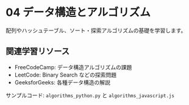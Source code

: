 # 04 データ構造とアルゴリズム
<!-- ソートや探索といった基本アルゴリズムを実装する力を養います -->

配列やハッシュテーブル、ソート・探索アルゴリズムの基礎を学習します。

## 関連学習リソース
- FreeCodeCamp: データ構造アルゴリズムの課題
- LeetCode: Binary Search などの探索問題
- GeeksforGeeks: 各種データ構造の解説

サンプルコード: `algorithms_python.py` と `algorithms_javascript.js`
